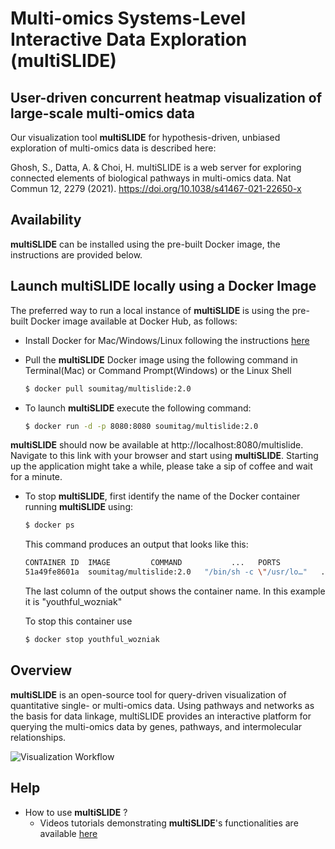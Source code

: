 # Multi-omics Systems-Level Interactive Data Exploration (multiSLIDE)  
## User-driven concurrent heatmap visualization of large-scale multi-omics data

Our visualization tool **multiSLIDE** for hypothesis-driven, unbiased exploration of multi-omics data is described here: 

Ghosh, S., Datta, A. & Choi, H. multiSLIDE is a web server for exploring connected elements of biological pathways in multi-omics data. Nat Commun 12, 2279 (2021). https://doi.org/10.1038/s41467-021-22650-x

## Availability

<!--**multiSLIDE** is available online at: http://137.132.97.109:56695/multislide/#/.-->
**multiSLIDE** can be installed using the pre-built Docker image, the instructions are provided below.

## Launch multiSLIDE locally using a Docker Image  

The preferred way to run a local instance of **multiSLIDE** is using the pre-built Docker image available at Docker Hub, as follows:

*	Install Docker for Mac/Windows/Linux following the instructions [here](https://docs.docker.com/get-docker/)
*	Pull the **multiSLIDE** Docker image using the following command in Terminal(Mac) or Command Prompt(Windows) or the Linux Shell

	```bash
	$ docker pull soumitag/multislide:2.0
	```
*	To launch **multiSLIDE** execute the following command:

	```bash
	$ docker run -d -p 8080:8080 soumitag/multislide:2.0
	```

**multiSLIDE** should now be available at http://localhost:8080/multislide. Navigate to this link with your browser and start using **multiSLIDE**. Starting up the application might take a while, please take a sip of coffee and wait for a minute.<!--If you want to run **multiSLIDE** on a different port, say 9191 instead of 8080, use:-->

	
<!--**multiSLIDE** should now be available at http://localhost:9191/multislide --> 

*	To stop **multiSLIDE**, first identify the name of the Docker container running **multiSLIDE** using:

	```bash
	$ docker ps
	```
	This command produces an output that looks like this:
	```bash
	CONTAINER ID  IMAGE			COMMAND 		  ...   PORTS 			NAMES
	51a49fe8601a  soumitag/multislide:2.0   "/bin/sh -c \"/usr/lo…"   ...   0.0.0.0:8080->8080/tcp  youthful_wozniak
	```

	The last column of the output shows the container name. In this example it is "youthful_wozniak"

	To stop this container use
	```bash
	$ docker stop youthful_wozniak
	```

## Overview

**multiSLIDE** is an open-source tool for query-driven visualization of quantitative single- or multi-omics data. Using pathways and networks as the basis for data linkage, multiSLIDE provides an interactive platform for querying the multi-omics data by genes, pathways, and intermolecular relationships.  



![Visualization Workflow](multiSLIDE_Visualization_Workflow.png)



## Help

* How to use **multiSLIDE** ?
	* Videos tutorials demonstrating **multiSLIDE**'s functionalities are available [here](https://www.youtube.com/watch?v=AurU37gGxUI&list=PLh0_FmePh5yGFUpJZ9oYycdz8mgpxRdu1&index=1)


<!--- [![HitCount](http://hits.dwyl.io/soumitag/multiSLIDE.svg)](http://hits.dwyl.io/soumitag/multiSLIDE) --->
